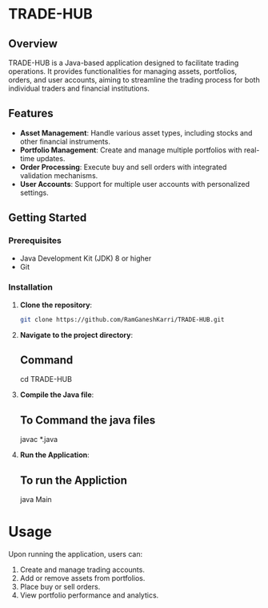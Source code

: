 # TRADE-HUB

## Overview

TRADE-HUB is a Java-based application designed to facilitate trading operations. It provides functionalities for managing assets, portfolios, orders, and user accounts, aiming to streamline the trading process for both individual traders and financial institutions.

## Features

- **Asset Management**: Handle various asset types, including stocks and other financial instruments.
- **Portfolio Management**: Create and manage multiple portfolios with real-time updates.
- **Order Processing**: Execute buy and sell orders with integrated validation mechanisms.
- **User Accounts**: Support for multiple user accounts with personalized settings.

## Getting Started

### Prerequisites

- Java Development Kit (JDK) 8 or higher
- Git

### Installation

1. **Clone the repository**:

   ```bash
   git clone https://github.com/RamGaneshKarri/TRADE-HUB.git

2. **Navigate to the project directory**:
    
   ## Command
   cd TRADE-HUB

3. **Compile the Java file**:

    ## To Command the java files
    javac *.java

4. **Run the Application**:

    ## To run the Appliction
   java Main

# Usage
Upon running the application, users can:

1. Create and manage trading accounts.
2. Add or remove assets from portfolios.
3. Place buy or sell orders.
4. View portfolio performance and analytics.
